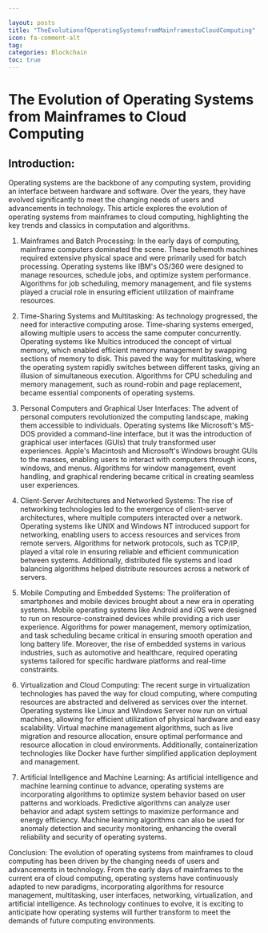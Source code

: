 ```yaml
---

layout: posts
title: "TheEvolutionofOperatingSystemsfromMainframestoCloudComputing"
icon: fa-comment-alt
tag:      
categories: Blockchain
toc: true
---
```




# The Evolution of Operating Systems from Mainframes to Cloud Computing

## Introduction:
Operating systems are the backbone of any computing system, providing an interface between hardware and software. Over the years, they have evolved significantly to meet the changing needs of users and advancements in technology. This article explores the evolution of operating systems from mainframes to cloud computing, highlighting the key trends and classics in computation and algorithms.

1. Mainframes and Batch Processing:
In the early days of computing, mainframe computers dominated the scene. These behemoth machines required extensive physical space and were primarily used for batch processing. Operating systems like IBM's OS/360 were designed to manage resources, schedule jobs, and optimize system performance. Algorithms for job scheduling, memory management, and file systems played a crucial role in ensuring efficient utilization of mainframe resources.

2. Time-Sharing Systems and Multitasking:
As technology progressed, the need for interactive computing arose. Time-sharing systems emerged, allowing multiple users to access the same computer concurrently. Operating systems like Multics introduced the concept of virtual memory, which enabled efficient memory management by swapping sections of memory to disk. This paved the way for multitasking, where the operating system rapidly switches between different tasks, giving an illusion of simultaneous execution. Algorithms for CPU scheduling and memory management, such as round-robin and page replacement, became essential components of operating systems.

3. Personal Computers and Graphical User Interfaces:
The advent of personal computers revolutionized the computing landscape, making them accessible to individuals. Operating systems like Microsoft's MS-DOS provided a command-line interface, but it was the introduction of graphical user interfaces (GUIs) that truly transformed user experiences. Apple's Macintosh and Microsoft's Windows brought GUIs to the masses, enabling users to interact with computers through icons, windows, and menus. Algorithms for window management, event handling, and graphical rendering became critical in creating seamless user experiences.

4. Client-Server Architectures and Networked Systems:
The rise of networking technologies led to the emergence of client-server architectures, where multiple computers interacted over a network. Operating systems like UNIX and Windows NT introduced support for networking, enabling users to access resources and services from remote servers. Algorithms for network protocols, such as TCP/IP, played a vital role in ensuring reliable and efficient communication between systems. Additionally, distributed file systems and load balancing algorithms helped distribute resources across a network of servers.

5. Mobile Computing and Embedded Systems:
The proliferation of smartphones and mobile devices brought about a new era in operating systems. Mobile operating systems like Android and iOS were designed to run on resource-constrained devices while providing a rich user experience. Algorithms for power management, memory optimization, and task scheduling became critical in ensuring smooth operation and long battery life. Moreover, the rise of embedded systems in various industries, such as automotive and healthcare, required operating systems tailored for specific hardware platforms and real-time constraints.

6. Virtualization and Cloud Computing:
The recent surge in virtualization technologies has paved the way for cloud computing, where computing resources are abstracted and delivered as services over the internet. Operating systems like Linux and Windows Server now run on virtual machines, allowing for efficient utilization of physical hardware and easy scalability. Virtual machine management algorithms, such as live migration and resource allocation, ensure optimal performance and resource allocation in cloud environments. Additionally, containerization technologies like Docker have further simplified application deployment and management.

7. Artificial Intelligence and Machine Learning:
As artificial intelligence and machine learning continue to advance, operating systems are incorporating algorithms to optimize system behavior based on user patterns and workloads. Predictive algorithms can analyze user behavior and adapt system settings to maximize performance and energy efficiency. Machine learning algorithms can also be used for anomaly detection and security monitoring, enhancing the overall reliability and security of operating systems.

Conclusion:
The evolution of operating systems from mainframes to cloud computing has been driven by the changing needs of users and advancements in technology. From the early days of mainframes to the current era of cloud computing, operating systems have continuously adapted to new paradigms, incorporating algorithms for resource management, multitasking, user interfaces, networking, virtualization, and artificial intelligence. As technology continues to evolve, it is exciting to anticipate how operating systems will further transform to meet the demands of future computing environments.